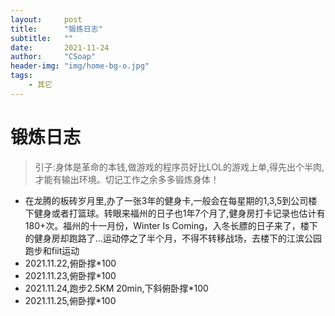 ```yaml
---
layout:     post
title:      "锻炼日志"
subtitle:   ""
date:       2021-11-24
author:     "CSoap"
header-img: "img/home-bg-o.jpg"
tags:
    - 其它
---
```


# 锻炼日志
> 引子:身体是革命的本钱,做游戏的程序员好比LOL的游戏上单,得先出个半肉,才能有输出环境。切记工作之余多多锻炼身体！

- 在龙腾的板砖岁月里,办了一张3年的健身卡,一般会在每星期的1,3,5到公司楼下健身或者打篮球。转眼来福州的日子也1年7个月了,健身房打卡记录也估计有180+次。福州的十一月份，Winter Is Coming，入冬长膘的日子来了，楼下的健身房却跑路了...运动停之了半个月，不得不转移战场，去楼下的江滨公园跑步和fiit运动
- 2021.11.22,俯卧撑*100
- 2021.11.23,俯卧撑*100
- 2021.11.24,跑步2.5KM 20min,下斜俯卧撑*100
- 2021.11.25,俯卧撑*100
